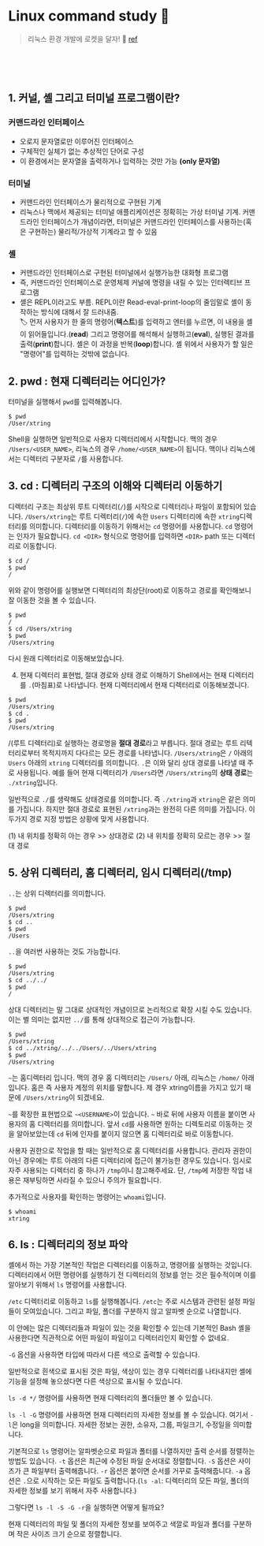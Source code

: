 # Linux command study 🚀

> 리눅스 환경 개발에 로켓을 달자! 📗 [ref](https://www.44bits.io/ko/post/linux-and-mac-command-line-survival-guide-for-beginner#%EB%93%A4%EC%96%B4%EA%B0%80%EB%A9%B0)

<br />
<br />
<br />

## 1. 커널, 셸 그리고 터미널 프로그램이란?

### 커맨드라인 인터페이스

-   오로지 문자열로만 이루어진 인터페이스
-   구체적인 실체가 없는 추상적인 단어로 구성
-   이 환경에서는 문자열을 출력하거나 입력하는 것만 가능 **(only 문자열)**

### 터미널

-   커맨드라인 인터페이스가 물리적으로 구현된 기계
-   리눅스나 맥에서 제공되는 터미널 애플리케이션은 정확히는 가상 터미널 기계. 커맨드라인 인터페이스가 개념이라면, 터미널은 커맨드라인 인터페이스를 사용하는(혹은 구현하는) 물리적/가상적 기계라고 할 수 있음

### 셸

-   커맨드라인 인터페이스로 구현된 터미널에서 실행가능한 대화형 프로그램
-   즉, 커맨드라인 인터페이스로 운영체제 커널에 명령을 내릴 수 있는 인터렉티브 프로그램
-   셸은 REPL이라고도 부름. REPL이란 Read-eval-print-loop의 줄임말로 셸이 동작하는 방식에 대해서 잘 드러내줌.  
    🏷 먼저 사용자가 한 줄의 명령어(**텍스트**)를 입력하고 엔터를 누르면, 이 내용을 셸이 읽어들입니다.(**read**) 그리고 명령어를 해석해서 실행하고(**eval**), 실행된 결과를 출력(**print**)합니다. 셸은 이 과정을 반복(**loop**)합니다. 셸 위에서 사용자가 할 일은 "명령어"를 입력하는 것밖에 없습니다.

## 2. pwd : 현재 디렉터리는 어디인가?

터미널을 실행해서 `pwd`를 입력해봅니다.

```shell
$ pwd
/User/xtring
```

Shell을 실행하면 일반적으로 사용자 디렉터리에서 시작합니다. 맥의 경우 `/Users/<USER_NAME>`, 리눅스의 경우 `/home/<USER_NAME>`이 됩니다. 맥이나 리눅스에서는 디렉터리 구분자로 `/`를 사용합니다.

## 3. cd : 디렉터리 구조의 이해와 디렉터리 이동하기

디렉터리 구조는 최상위 루트 디렉터리(`/`)를 시작으로 디렉터리나 파일이 포함되어 있습니다. `/Users/xtring`는 루트 디렉터리(`/`)에 속한 `Users` 디렉터리에 속한 `xtring`디렉터리를 의미합니다.
디렉터리를 이동하기 위해서는 `cd` 명령어를 사용합니다. `cd` 명령어는 인자가 필요합니다. `cd <DIR>` 형식으로 명령어를 입력하면 `<DIR>` path 또는 디렉터리로 이동합니다.

```shell
$ cd /
$ pwd
/
```

위와 같이 명령어를 실행보면 디렉터리의 최상단(root)로 이동하고 경로를 확인해보니 잘 이동한 것을 볼 수 있습니다.

```shell
$ pwd
/
$ cd /Users/xtring
$ pwd
/Users/xtring
```

다시 원래 디렉터리로 이동해보았습니다.

4. 현재 디렉터리 표현법, 절대 경로와 상태 경로 이해하기
   Shell에서는 현재 디렉터리를 `.`(마침표)로 나타냅니다. 현재 디렉터리에서 현재 디렉터리로 이동해보겠니다.

```shell
$ pwd
/Users/xtring
$ cd .
$ pwd
/Users/xtring
```

/(루트 디렉터리)로 실행하는 경로명을 **절대 경로**라고 부릅니다. 절대 경로는 루트 리텍터리로부터 목적지까지 다다르는 모든 경로를 나타냅니다. `/Users/xtring`은 `/` 아래의 `Users` 아래의 `xtring` 디렉터리를 의미합니다. `.`은 이와 달리 상대 경로를 나타낼 때 주로 사용됩니다. 예를 들어 현재 디렉터리가 `/Users`라면 `/Users/xtring`의 **상태 경로**는 `./xtring`입니다.

일반적으로 `./`를 생략해도 상태경로를 의미합니다. 즉 `./xtring`과 `xtring`은 같은 의미를 가집니다. 하지만 절대 경로로 표현된 `/xtring`과는 완전히 다른 의미를 가집니다. 이 두가지 경로 지정 방법은 상황에 맞게 사용합니다.

(1) 내 위치를 정확히 아는 경우 >> 상대경로
(2) 내 위치를 정확히 모르는 경우 >> 절대 경로

## 5. 상위 디렉터리, 홈 디렉터리, 임시 디렉터리(/tmp)

`..`는 상위 디렉터리를 의미합니다.

```shell
$ pwd
/Users/xtring
$ cd ..
$ pwd
/Users
```

`..`을 여러번 사용하는 것도 가능합니다.

```shell
$ pwd
/Users/xtring
$ cd ../../
$ pwd
/
```

상대 디렉터리는 말 그대로 상대적인 개념이므로 논리적으로 확장 시킬 수도 있습니다.
이는 별 의미는 없지만 `../`를 통해 상대적으로 접근이 가능합니다.

```shell
$ pwd
/Users/xtring
$ cd ../xtring/../../Users/../Users/xtring
$ pwd
/Users/xtring
```

`~`는 홈디렉터리 입니다. 맥의 경우 홈 디렉터리는 `/Users/` 아래, 리눅스는 `/home/` 아래 입니다.
홈은 즉 사용자 계정의 위치를 말합니다. 제 경우 xtring이름을 가지고 있기 때문에 `/Users/xtring`이 되겠네요.

`~`를 확장한 표현법으로 `~<USERNAME>`이 있습니다. `~` 바로 뒤에 사용자 이름을 붙이면 사용자의 홈 디렉터리를 의미합니다. 앞서 `cd`를 사용하면 원하는 디렉토리로 이동하는 것을 알아보았는데 `cd` 뒤에 인자를 붙이지 않으면 홈 디렉터리로 바로 이동합니다.

사용자 권한으로 작업을 할 때는 일반적으로 홈 디렉터리를 사용합니다. 관리자 권한이 아닌 경우에는 루트 아래의 다른 디렉터리에 접근이 불가능한 경우도 있습니다. 임시로 자주 사용되는 디렉터리 중 하나가 `/tmp`이니 참고해주세요. 단, `/tmp`에 저장한 작업 내용은 재부팅하면 사라질 수 있으니 주의가 필요합니다.

추가적으로 사용자를 확인하는 명령어는 `whoami`입니다.

```shell
$ whoami
xtring
```

## 6. ls : 디렉터리의 정보 파악

셸에서 하는 가장 기본적인 작업은 디렉터리를 이동하고, 명령어를 실행하는 것입니다. 디렉터리에서 어떤 명령어를 실행하기 전 디렉터리의 정보를 얻는 것은 필수적이며 이를 알아보기 위해서 `ls` 명령어를 사용합니다.

`/etc` 디렉터리로 이동하고 `ls`를 실행해봅니다.
`/etc`는 주로 시스템과 관련된 설정 파일들이 모여있습니다. 그리고 파일, 폴더를 구분하지 않고 알파벳 순으로 나열합니다.

이 안에는 많은 디렉터리들과 파일이 있는 것을 확인할 수 있는데 기본적인 Bash 셸을 사용한다면 직관적으로 어떤 파일이 파일이고 디렉터리인지 확인할 수 없네요.

`-G` 옵션을 사용하면 타입에 따라서 다른 색으로 출력할 수 있습니다.

일반적으로 흰색으로 표시된 것은 파일, 색상이 있는 경우 디렉터리를 나타내지만 셸에 기능을 설정해 놓으셨다면 다른 색상으로 표시될 수 있습니다.

`ls -d */` 명령어를 사용하면 현재 디렉터리의 폴더들만 볼 수 있습니다.

`ls -l -G` 명령어를 사용하면 현재 디렉터리의 자세한 정보를 볼 수 있습니다. 여기서 `-l`은 long을 의미합니다. 자세한 정보는 권한, 소유자, 그룹, 파일크기, 수정일을 의미합니다.

기본적으로 `ls` 명령어는 알파벳순으로 파일과 폴터를 나열하지만 출력 순서를 정렬하는 방법도 있습니다.
`-t` 옵션은 최근에 수정된 파일 순서대로 정렬합니다.
`-S` 옵션은 사이즈가 큰 파일부터 출력해줍니다.
`-r` 옵션은 붙이면 순서를 거꾸로 출력해줍니다.
`-a` 옵션은 `.`으로 시작하는 모든 파일도 출력합니다.(`ls -al`: 디렉터리의 모든 파일, 폴더의 자세한 정보를 보기 위해서 자주 사용합니다.)

그렇다면 `ls -l -S -G -r`을 실행하면 어떻게 될까요?

현재 디렉터리의 파일 및 폴더의 자세한 정보를 보여주고 색깔로 파일과 폴더를 구분하며 작은 사이즈 크기 순으로 정렬합니다.
